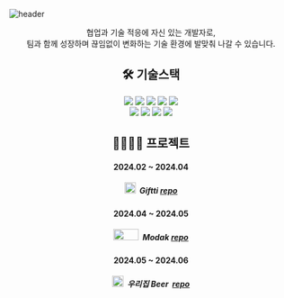 ![header](https://capsule-render.vercel.app/api?type=waving&color=4f94ef&fontColor=ffffff&text=Backend&height=180&fontAlign=50&fontAlignY=40)

<div align=center>
협업과 기술 적응에 자신 있는 개발자로, <br/> 팀과 함께 성장하며 끊임없이 변화하는 기술 환경에 발맞춰 나갈 수 있습니다.

##  🛠 기술스택
<img src="https://img.shields.io/badge/Java-ED8B00?style=plastic&logo=java&logoColor=white"/>
<img src="https://img.shields.io/badge/springboot-/?style=plastic&logo=springboot&logoColor=white"/>
<img src="https://img.shields.io/badge/jpa-59666C?style=plastic&logo=hibernate&logoColor=white"/>
<img src="https://img.shields.io/badge/mysql-4479A1?style=plastic&logo=mysql&logoColor=white"/>
<img src="https://img.shields.io/badge/oracle-F80000?style=plastic&logo=oracle&logoColor=white"/>
<br/>
<img src="https://img.shields.io/badge/html5-E34F26?style=plastic&logo=html5&logoColor=white"/>
<img src="https://img.shields.io/badge/css-1572B6?style=plastic&logo=css3&logoColor=white"/>
<img src="https://img.shields.io/badge/javascript-F7DF1E?style=plastic&logo=javascript&logoColor=white"/>
<img src="https://img.shields.io/badge/react-61DAFB?style=plastic&logo=react&logoColor=white"/>


## 👨‍👩‍👧‍👧 프로젝트

#### 2024.02 ~ 2024.04 <br/>
##### <img src="https://github.com/conchohi/conchohi/assets/156064008/aa6d13c8-3bbb-4283-b2c0-07d4e7259f40" width=20 height=20/>&nbsp; Giftti [repo](https://github.com/conchohi/giftti)   <br/>

#### 2024.04 ~ 2024.05 <br/>
##### <img src="https://github.com/conchohi/conchohi/assets/156064008/de26c95c-1484-427c-ad67-dc7a672c7006" width=45 height=20/>&nbsp; Modak [repo](https://github.com/conchohi/modak_backend)   <br/>

#### 2024.05 ~ 2024.06 <br/>
##### <img src="https://github.com/conchohi/conchohi/assets/156064008/90362830-3096-497b-b784-5e03188d4967" width=20 height=20/>&nbsp; 우리집 Beer &nbsp;[repo](https://github.com/conchohi/beer_backend)   <br/>



</div>
